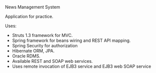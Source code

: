 News Management System

Application for practice.

Uses:

- Struts 1.3 framework for MVC.
- Spring framework for beans wiring and REST API mapping.
- Spring Security for authorization
- Hibernate ORM, JPA.
- Oracle RDMS.
- Available REST and SOAP web services.
- Uses remote invocation of EJB3 service and EJB3 web SOAP service


